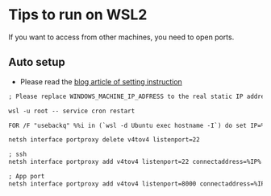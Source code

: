 
# Tips to run on WSL2

If you want to access from other machines, you need to open ports.

## Auto setup

- Please read the [blog article of setting instruction](https://scratchpad.jp/ubuntu-on-windows11-13/)

```txt
; Please replace WINDOWS_MACHINE_IP_ADFRESS to the real static IP address

wsl -u root -- service cron restart

FOR /F "usebackq" %%i in (`wsl -d Ubuntu exec hostname -I`) do set IP=%%i

netsh interface portproxy delete v4tov4 listenport=22

; ssh
netsh interface portproxy add v4tov4 listenport=22 connectaddress=%IP% connectport=22 listenaddress=WINDOWS_MACHINE_IP_ADFRESS

; App port
netsh interface portproxy add v4tov4 listenport=8000 connectaddress=%IP% connectport=8000 listenaddress=WINDOWS_MACHINE_IP_ADFRESS
```
